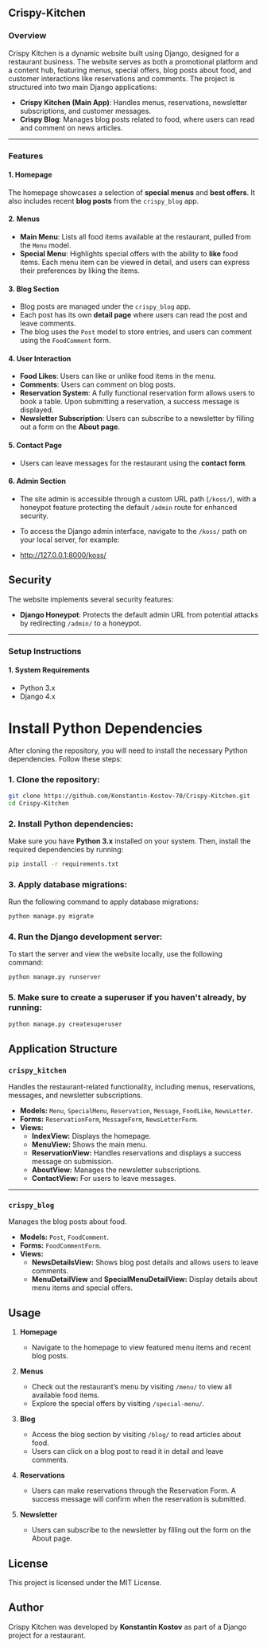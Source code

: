 ## Crispy-Kitchen

### Overview
Crispy Kitchen is a dynamic website built using Django, designed for a restaurant business. The website serves as both a promotional platform and a content hub, featuring menus, special offers, blog posts about food, and customer interactions like reservations and comments. The project is structured into two main Django applications:

- **Crispy Kitchen (Main App)**: Handles menus, reservations, newsletter subscriptions, and customer messages.
- **Crispy Blog**: Manages blog posts related to food, where users can read and comment on news articles.

---

### Features

#### 1. Homepage
The homepage showcases a selection of **special menus** and **best offers**. It also includes recent **blog posts** from the `crispy_blog` app.

#### 2. Menus
- **Main Menu**: Lists all food items available at the restaurant, pulled from the `Menu` model.
- **Special Menu**: Highlights special offers with the ability to **like** food items. Each menu item can be viewed in detail, and users can express their preferences by liking the items.

#### 3. Blog Section
- Blog posts are managed under the `crispy_blog` app.
- Each post has its own **detail page** where users can read the post and leave comments.
- The blog uses the `Post` model to store entries, and users can comment using the `FoodComment` form.

#### 4. User Interaction
- **Food Likes**: Users can like or unlike food items in the menu.
- **Comments**: Users can comment on blog posts.
- **Reservation System**: A fully functional reservation form allows users to book a table. Upon submitting a reservation, a success message is displayed.
- **Newsletter Subscription**: Users can subscribe to a newsletter by filling out a form on the **About page**.

#### 5. Contact Page
- Users can leave messages for the restaurant using the **contact form**.

#### 6. Admin Section
- The site admin is accessible through a custom URL path (`/koss/`), with a honeypot feature protecting the default `/admin` route for enhanced security.

- To access the Django admin interface, navigate to the `/koss/` path on your local server, for example:

 - http://127.0.0.1:8000/koss/


## Security
The website implements several security features:

- **Django Honeypot**: Protects the default admin URL from potential attacks by redirecting `/admin/` to a honeypot.

---

### Setup Instructions

#### 1. System Requirements
- Python 3.x
- Django 4.x

# Install Python Dependencies

After cloning the repository, you will need to install the necessary Python dependencies. Follow these steps:

### 1. Clone the repository:

```bash
git clone https://github.com/Konstantin-Kostov-70/Crispy-Kitchen.git
cd Crispy-Kitchen
```
### 2. Install Python dependencies:

Make sure you have **Python 3.x** installed on your system. Then, install the required dependencies by running:

```bash
pip install -r requirements.txt
```
### 3. Apply database migrations:

Run the following command to apply database migrations:

```bash
python manage.py migrate
```
### 4. Run the Django development server:

To start the server and view the website locally, use the following command:

```bash
python manage.py runserver
```

### 5. Make sure to create a superuser if you haven't already, by running:

```bash
python manage.py createsuperuser
```
## Application Structure

### `crispy_kitchen`

Handles the restaurant-related functionality, including menus, reservations, messages, and newsletter subscriptions.

- **Models:** `Menu`, `SpecialMenu`, `Reservation`, `Message`, `FoodLike`, `NewsLetter`.
- **Forms:** `ReservationForm`, `MessageForm`, `NewsLetterForm`.
- **Views:**
  - **IndexView:** Displays the homepage.
  - **MenuView:** Shows the main menu.
  - **ReservationView:** Handles reservations and displays a success message on submission.
  - **AboutView:** Manages the newsletter subscriptions.
  - **ContactView:** For users to leave messages.

---

### `crispy_blog`

Manages the blog posts about food.

- **Models:** `Post`, `FoodComment`.
- **Forms:** `FoodCommentForm`.
- **Views:**
  - **NewsDetailsView:** Shows blog post details and allows users to leave comments.
  - **MenuDetailView** and **SpecialMenuDetailView:** Display details about menu items and special offers.

## Usage

1. **Homepage**
   - Navigate to the homepage to view featured menu items and recent blog posts.

2. **Menus**
   - Check out the restaurant’s menu by visiting `/menu/` to view all available food items.
   - Explore the special offers by visiting `/special-menu/`.

3. **Blog**
   - Access the blog section by visiting `/blog/` to read articles about food.
   - Users can click on a blog post to read it in detail and leave comments.

4. **Reservations**
   - Users can make reservations through the Reservation Form. A success message will confirm when the reservation is submitted.

5. **Newsletter**
   - Users can subscribe to the newsletter by filling out the form on the About page.

## License
This project is licensed under the MIT License.

## Author
Crispy Kitchen was developed by **Konstantin Kostov** as part of a Django project for a restaurant.


